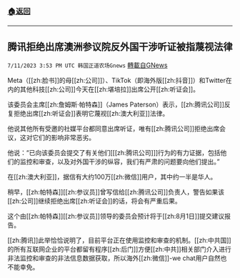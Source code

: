 ###  [:house:返回](README.md)
---


## 腾讯拒绝出席澳洲参议院反外国干涉听证被指蔑视法律
`7/11/2023 3:53 PM UTC 韩国正道农场Gnews` [轉載自GNews](https://gnews.org/articles/1452257)

  

Meta（[[zh:脸书]]的母[[zh:公司]]）、TikTok（即海外版[[zh:抖音]]）和Twitter在内的其他科技[[zh:公司]]今天在[[zh:堪培拉]]出席公开[[zh:听证会]]。

该委员会主席[[zh:詹姆斯·帕特森]]（James Paterson）表示，[[zh:腾讯公司]]反复拒绝出席[[zh:听证会]]表明它蔑视[[zh:澳大利亚]]法律。

他说其他所有受邀的社媒平台都同意出席听证，唯有[[zh:腾讯公司]]拒绝出席会议，这对它们的影响非常恶劣。 

他说：“已向该委员会提交了有关他们\[[[zh:腾讯公司]]\]行为的有力证据，包括他们的监控和审查，以及对外国干涉的纵容，我们有严肃的问题要向他们提出。”

在[[zh:澳大利亚]]，据信有大约100万[[zh:微信]]用户，其中约一半是华人。

稍早，[[zh:帕特森]][[zh:参议员]]曾写信给[[zh:腾讯公司]]负责人，警告如果该[[zh:公司]]继续拒绝出席[[zh:听证会]]的话，将会有严重后果。

这个由[[zh:帕特森]][[zh:参议员]]领导的委员会预计将于[[zh:8月1日]]提交建议报告。

  

[[zh:腾讯]]此举恰恰说明了，目前平台正在使用监控和审查的机制。[[zh:中共国]]的所有互联网企业的平台都留有程序[[zh:后门]]方便[[zh:中共]]相关部门介入进行非法监控和审查的非法信息数据获取，所以海外[[zh:微信]]-we chat用户自然也不能幸免。
